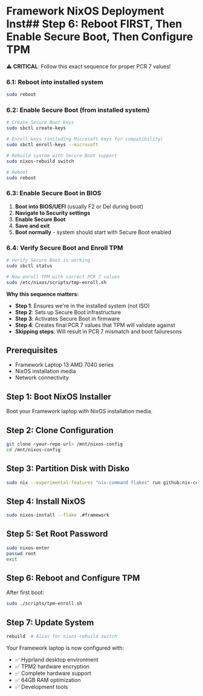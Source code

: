 # Framework NixOS Deployment Inst## Step 6: Reboot FIRST, Then Enable Secure Boot, Then Configure TPM
⚠️ **CRITICAL**: Follow this exact sequence for proper PCR 7 values!

### 6.1: Reboot into installed system
```bash
sudo reboot
```

### 6.2: Enable Secure Boot (from installed system)
```bash
# Create Secure Boot keys
sudo sbctl create-keys

# Enroll keys (including Microsoft keys for compatibility)
sudo sbctl enroll-keys --microsoft

# Rebuild system with Secure Boot support
sudo nixos-rebuild switch

# Reboot
sudo reboot
```

### 6.3: Enable Secure Boot in BIOS
1. **Boot into BIOS/UEFI** (usually F2 or Del during boot)
2. **Navigate to Security settings**
3. **Enable Secure Boot**
4. **Save and exit** 
5. **Boot normally** - system should start with Secure Boot enabled

### 6.4: Verify Secure Boot and Enroll TPM
```bash
# Verify Secure Boot is working
sudo sbctl status

# Now enroll TPM with correct PCR 7 values
sudo /etc/nixos/scripts/tmp-enroll.sh
```

**Why this sequence matters:**
- **Step 1**: Ensures we're in the installed system (not ISO)
- **Step 2**: Sets up Secure Boot infrastructure 
- **Step 3**: Activates Secure Boot in firmware
- **Step 4**: Creates final PCR 7 values that TPM will validate against
- **Skipping steps**: Will result in PCR 7 mismatch and boot failuresons

## Prerequisites
- Framework Laptop 13 AMD 7040 series
- NixOS installation media
- Network connectivity

## Step 1: Boot NixOS Installer
Boot your Framework laptop with NixOS installation media.

## Step 2: Clone Configuration
```bash
git clone <your-repo-url> /mnt/nixos-config
cd /mnt/nixos-config
```

## Step 3: Partition Disk with Disko
```bash
sudo nix --experimental-features "nix-command flakes" run github:nix-community/disko -- --mode disko ./disk-config.nix
```

## Step 4: Install NixOS
```bash
sudo nixos-install --flake .#framework
```

## Step 5: Set Root Password
```bash
sudo nixos-enter
passwd root
exit
```

## Step 6: Reboot and Configure TPM
After first boot:
```bash
sudo ./scripts/tpm-enroll.sh
```

## Step 7: Update System
```bash
rebuild  # Alias for nixos-rebuild switch
```

Your Framework laptop is now configured with:
- ✅ Hyprland desktop environment
- ✅ TPM2 hardware encryption
- ✅ Complete hardware support
- ✅ 64GB RAM optimization
- ✅ Development tools
